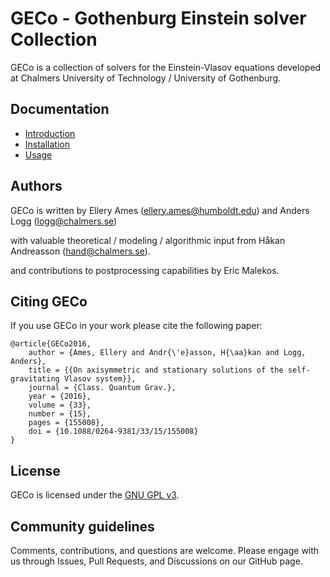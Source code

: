 # GECo - Gothenburg Einstein solver Collection

GECo is a collection of solvers for the Einstein-Vlasov equations
developed at Chalmers University of Technology / University of
Gothenburg.

## Documentation

* [Introduction](./docs/introduction.md)
* [Installation](./docs/installation.md)
* [Usage](./docs/usage.md)

## Authors

GECo is written by Ellery Ames (<ellery.ames@humboldt.edu>) and Anders Logg (<logg@chalmers.se>)

with valuable theoretical / modeling / algorithmic input from Håkan Andreasson (<hand@chalmers.se>).

and contributions to postprocessing capabilities by Eric Malekos.

## Citing GECo

If you use GECo in your work please cite the following paper:

    @article{GECo2016,
        author = {Ames, Ellery and Andr{\'e}asson, H{\aa}kan and Logg, Anders},
        title = {{On axisymmetric and stationary solutions of the self-gravitating Vlasov system}},
        journal = {Class. Quantum Grav.},
        year = {2016},
        volume = {33},
        number = {15},
        pages = {155008},
        doi = {10.1088/0264-9381/33/15/155008}
    }

## License

GECo is licensed under the
[GNU GPL v3](https://www.gnu.org/licenses/gpl-3.0.html).

## Community guidelines

Comments, contributions, and questions are welcome. Please engage with us
through Issues, Pull Requests, and Discussions on our GitHub page.
